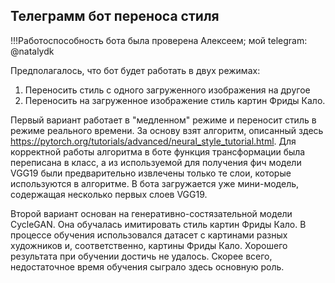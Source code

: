 ## Телеграмм бот переноса стиля

!!!Работоспособность бота была проверена Алексеем;
мой telegram: @natalydk

Предполагалось, что бот будет работать в двух режимах:
1. Переносить стиль с одного загруженного изображения на другое
2. Переносить на загруженное изображение стиль картин Фриды Кало.

Первый вариант работает в "медленном" режиме и переносит стиль в режиме реального времени. За основу взят алгоритм, описанный здесь https://pytorch.org/tutorials/advanced/neural_style_tutorial.html. Для корректной работы алгоритма в боте функция трансформации была переписана в класс, а из используемой для получения фич модели VGG19 были предварительно извлечены только те слои, которые используются в алгоритме. В бота загружается уже мини-модель, содержащая несколько первых слоев VGG19.

Второй вариант основан на генеративно-состязательной модели CycleGAN. Она обучалась имитировать стиль картин Фриды Кало. В процессе обучения использовался датасет с картинами разных художников и, соответственно, картины Фриды Кало. Хорошего результата при обучении достичь не удалось. Скорее всего, недостаточное время обучения сыграло здесь основную роль.
